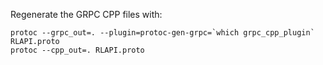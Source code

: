 Regenerate the GRPC CPP files with:

    protoc --grpc_out=. --plugin=protoc-gen-grpc=`which grpc_cpp_plugin` RLAPI.proto
    protoc --cpp_out=. RLAPI.proto
